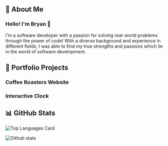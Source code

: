 
##  👤 About Me
### Hello! I'm Bryan 👋

I'm a software developer with a passion for solving real-world problems through the power of code! With a diverse background and experience in different fields, I was able to find my true strengths and passions which lie in the world of software development.

##  📌 Portfolio Projects

### Coffee Roasters Website

### Interactive Clock

##  📊 GitHub Stats

![Top Languages Card](https://github-readme-stats.vercel.app/api/top-langs/?username=bkim1080&layout=compact)

![Github stats](https://github-readme-stats.vercel.app/api?username=bkim1080&theme=default&show_icons=true&count_private=true)

